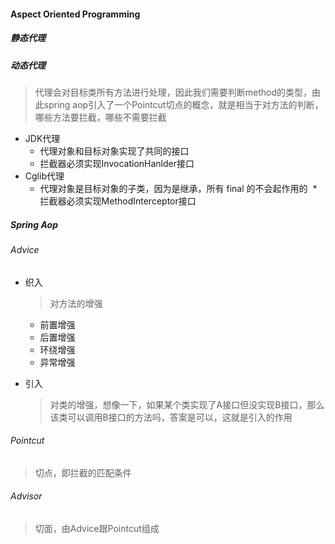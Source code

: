 #### Aspect Oriented Programming

##### 静态代理

##### 动态代理
> 代理会对目标类所有方法进行处理，因此我们需要判断method的类型，由此spring aop引入了一个Pointcut切点的概念，就是相当于对方法的判断，哪些方法要拦截，哪些不需要拦截

- JDK代理
  * 代理对象和目标对象实现了共同的接口  
  * 拦截器必须实现InvocationHanlder接口  
- Cglib代理 
  * 代理对象是目标对象的子类，因为是继承，所有 final 的不会起作用的
  * 拦截器必须实现MethodInterceptor接口  

##### Spring Aop

###### Advice

* 织入

  > 对方法的增强
  * 前置增强
  * 后置增强
  * 环绕增强
  * 异常增强

* 引入

  > 对类的增强，想像一下，如果某个类实现了A接口但没实现B接口，那么该类可以调用B接口的方法吗，答案是可以，这就是引入的作用

###### Pointcut

> 切点，即拦截的匹配条件

###### Advisor

> 切面，由Advice跟Pointcut组成 
